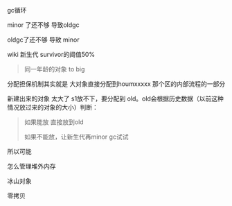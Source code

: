 gc循环

minor 了还不够 导致oldgc

oldgc了还不够 导致 minor





wiki 新生代  survivor的阈值50%

> 同一年龄的对象  to big



分配担保机制其实就是 大对象直接分配到houmxxxxx  那个区的内部流程的一部分

新建出来的对象  太大了 s1放不下，要分配到 old。old会根据历史数据（以前这种情况放过来的对象的大小）判断：

> 如果能放 直接放到old
>
> 如果不能放，让新生代再minor gc试试

所以可能





怎么管理堆外内存

冰山对象

零拷贝